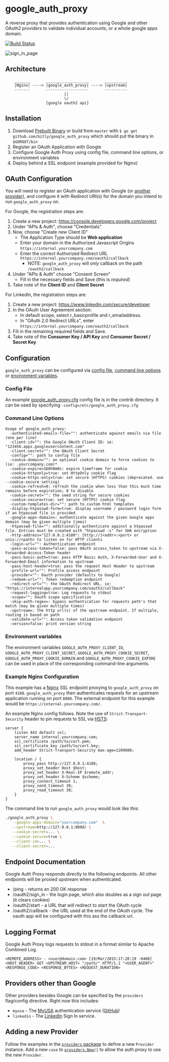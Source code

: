 google_auth_proxy
=================


A reverse proxy that provides authentication using Google and other OAuth2
providers to validate individual accounts, or a whole google apps domain.

[![Build Status](https://secure.travis-ci.org/bitly/google_auth_proxy.png?branch=master)](http://travis-ci.org/bitly/google_auth_proxy)


![sign_in_page](https://cloud.githubusercontent.com/assets/45028/4970624/7feb7dd8-6886-11e4-93e0-c9904af44ea8.png)

## Architecture

```
    _______       ___________________       __________
    |Nginx| ----> |google_auth_proxy| ----> |upstream| 
    -------       -------------------       ----------
                          ||
                          \/
                  [google oauth2 api]
```


## Installation

1. Download [Prebuilt Binary](https://github.com/bitly/google_auth_proxy/releases) or build from `master` with `$ go get github.com/bitly/google_auth_proxy` which should put the binary in `$GOROOT/bin`
2. Register an OAuth Application with Google
3. Configure Google Auth Proxy using config file, command line options, or environment variables
4. Deploy behind a SSL endpoint (example provided for Nginx)

## OAuth Configuration

You will need to register an OAuth application with Google (or [another
provider](#providers)), and configure it with Redirect URI(s) for the domain
you intend to run `google_auth_proxy` on.

For Google, the registration steps are:

1. Create a new project: https://console.developers.google.com/project
2. Under "APIs & Auth", choose "Credentials"
3. Now, choose "Create new Client ID"
   * The Application Type should be **Web application**
   * Enter your domain in the Authorized Javascript Origins `https://internal.yourcompany.com`
   * Enter the correct Authorized Redirect URL `https://internal.yourcompany.com/oauth2/callback`
     * NOTE: `google_auth_proxy` will _only_ callback on the path `/oauth2/callback`
4. Under "APIs & Auth" choose "Consent Screen"
   * Fill in the necessary fields and Save (this is _required_)
5. Take note of the **Client ID** and **Client Secret**

For LinkedIn, the registration steps are:

1. Create a new project: https://www.linkedin.com/secure/developer
2. In the OAuth User Agreement section:
   * In default scope, select r_basicprofile and r_emailaddress.
   * In "OAuth 2.0 Redirect URLs", enter `https://internal.yourcompany.com/oauth2/callback`
3. Fill in the remaining required fields and Save.
4. Take note of the **Consumer Key / API Key** and **Consumer Secret / Secret Key**

## Configuration

`google_auth_proxy` can be configured via [config file](#config-file), [command line options](#command-line-options) or [environment variables](#environment-variables).

### Config File

An example [google_auth_proxy.cfg](contrib/google_auth_proxy.cfg.example) config file is in the contrib directory. It can be used by specifying `-config=/etc/google_auth_proxy.cfg`

### Command Line Options

```
Usage of google_auth_proxy:
  -authenticated-emails-file="": authenticate against emails via file (one per line)
  -client-id="": the Google OAuth Client ID: ie: "123456.apps.googleusercontent.com"
  -client-secret="": the OAuth Client Secret
  -config="": path to config file
  -cookie-domain="": an optional cookie domain to force cookies to (ie: .yourcompany.com)*
  -cookie-expire=168h0m0s: expire timeframe for cookie
  -cookie-httponly=true: set HttpOnly cookie flag
  -cookie-https-only=true: set secure (HTTPS) cookies (deprecated. use --cookie-secure setting)
  -cookie-refresh=0: refresh the cookie when less than this much time remains before expiration; 0 to disable
  -cookie-secret="": the seed string for secure cookies
  -cookie-secure=true: set secure (HTTPS) cookie flag
  -custom-templates-dir="": path to custom html templates
  -display-htpasswd-form=true: display username / password login form if an htpasswd file is provided
  -google-apps-domain=: authenticate against the given Google apps domain (may be given multiple times)
  -htpasswd-file="": additionally authenticate against a htpasswd file. Entries must be created with "htpasswd -s" for SHA encryption
  -http-address="127.0.0.1:4180": [http://]<addr>:<port> or unix://<path> to listen on for HTTP clients
  -login-url="": Authentication endpoint
  -pass-access-token=false: pass OAuth access_token to upstream via X-Forwarded-Access-Token header
  -pass-basic-auth=true: pass HTTP Basic Auth, X-Forwarded-User and X-Forwarded-Email information to upstream
  -pass-host-header=true: pass the request Host Header to upstream
  -profile-url="": Profile access endpoint
  -provider="": Oauth provider (defaults to Google)
  -redeem-url="": Token redemption endpoint
  -redirect-url="": the OAuth Redirect URL. ie: "https://internalapp.yourcompany.com/oauth2/callback"
  -request-logging=true: Log requests to stdout
  -scope="": Oauth scope specification
  -skip-auth-regex=: bypass authentication for requests path's that match (may be given multiple times)
  -upstream=: the http url(s) of the upstream endpoint. If multiple, routing is based on path
  -validate-url="": Access token validation endpoint
  -version=false: print version string
```

### Environment variables

The environment variables `GOOGLE_AUTH_PROXY_CLIENT_ID`, `GOOGLE_AUTH_PROXY_CLIENT_SECRET`, `GOOGLE_AUTH_PROXY_COOKIE_SECRET`, `GOOGLE_AUTH_PROXY_COOKIE_DOMAIN` and `GOOGLE_AUTH_PROXY_COOKIE_EXPIRE` can be used in place of the corresponding command-line arguments.

### Example Nginx Configuration

This example has a [Nginx](http://nginx.org/) SSL endpoint proxying to `google_auth_proxy` on port `4180`. 
`google_auth_proxy` then authenticates requests for an upstream application running on port `8080`. The external 
endpoint for this example would be `https://internal.yourcompany.com/`.

An example Nginx config follows. Note the use of `Strict-Transport-Security` header to pin requests to SSL 
via [HSTS](http://en.wikipedia.org/wiki/HTTP_Strict_Transport_Security):

```
server {
    listen 443 default ssl;
    server_name internal.yourcompany.com;
    ssl_certificate /path/to/cert.pem;
    ssl_certificate_key /path/to/cert.key;
    add_header Strict-Transport-Security max-age=1209600;

    location / {
        proxy_pass http://127.0.0.1:4180;
        proxy_set_header Host $host;
        proxy_set_header X-Real-IP $remote_addr;
        proxy_set_header X-Scheme $scheme;
        proxy_connect_timeout 1;
        proxy_send_timeout 30;
        proxy_read_timeout 30;
    }
}
```

The command line to run `google_auth_proxy` would look like this:

```bash
./google_auth_proxy \
   --google-apps-domain="yourcompany.com"  \
   --upstream=http://127.0.0.1:8080/ \
   --cookie-secret=... \
   --cookie-secure=true \
   --client-id=... \
   --client-secret=...
```


## Endpoint Documentation

Google Auth Proxy responds directly to the following endpoints. All other endpoints will be proxied upstream when authenticated.

* /ping - returns an 200 OK response
* /oauth2/sign_in - the login page, which also doubles as a sign out page (it clears cookies)
* /oauth2/start - a URL that will redirect to start the OAuth cycle
* /oauth2/callback - the URL used at the end of the OAuth cycle. The oauth app will be configured with this ass the callback url.

## Logging Format

Google Auth Proxy logs requests to stdout in a format similar to Apache Combined Log.

```
<REMOTE_ADDRESS> - <user@domain.com> [19/Mar/2015:17:20:19 -0400] <HOST_HEADER> GET <UPSTREAM_HOST> "/path/" HTTP/1.1 "<USER_AGENT>" <RESPONSE_CODE> <RESPONSE_BYTES> <REQUEST_DURATION>
```

## <a name="providers"></a>Providers other than Google

Other providers besides Google can be specified by the `providers` flag/config
directive. Right now this includes:

* `myusa` - The [MyUSA](https://alpha.my.usa.gov) authentication service
  ([GitHub](https://github.com/18F/myusa))
* `linkedin` - The [LinkedIn](https://developer.linkedin.com/docs/signin-with-linkedin) Sign In service.

## Adding a new Provider

Follow the examples in the [`providers` package](providers/) to define a new
`Provider` instance. Add a new `case` to
[`providers.New()`](providers/providers.go) to allow the auth proxy to use the
new `Provider`.
